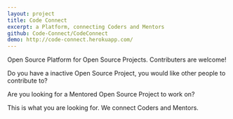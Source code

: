 ```yaml
---
layout: project
title: Code Connect
excerpt: a Platform, connecting Coders and Mentors
github: Code-Connect/CodeConnect
demo: http://code-connect.herokuapp.com/
---
```


Open Source Platform for Open Source Projects. Contributers are welcome!

Do you have a inactive Open Source Project, you would like other people to contribute to?

Are you looking for a Mentored Open Source Project to work on?

This is what you are looking for. We connect Coders and Mentors.